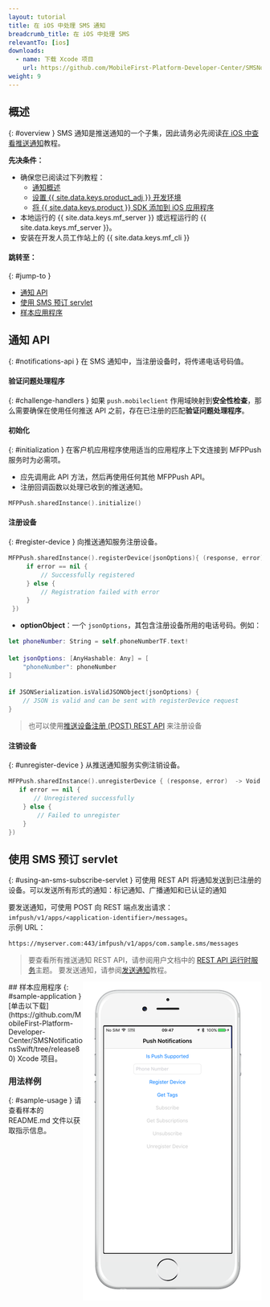 ```yaml
---
layout: tutorial
title: 在 iOS 中处理 SMS 通知
breadcrumb_title: 在 iOS 中处理 SMS
relevantTo: [ios]
downloads:
  - name: 下载 Xcode 项目
    url: https://github.com/MobileFirst-Platform-Developer-Center/SMSNotificationsSwift/tree/release80
weight: 9
---
```

<!-- NLS_CHARSET=UTF-8 -->
## 概述
{: #overview }
SMS 通知是推送通知的一个子集，因此请务必先阅读[在 iOS 中查看推送通知](../../)教程。

**先决条件：**

* 确保您已阅读过下列教程：
  * [通知概述](../../)
  * [设置 {{ site.data.keys.product_adj }} 开发环境](../../../installation-configuration/#installing-a-development-environment)
  * [将 {{ site.data.keys.product }} SDK 添加到 iOS 应用程序](../../../application-development/sdk/ios)
* 本地运行的 {{ site.data.keys.mf_server }} 或远程运行的 {{ site.data.keys.mf_server }}。
* 安装在开发人员工作站上的 {{ site.data.keys.mf_cli }}

#### 跳转至：
{: #jump-to }
* [通知 API](#notifications-api)   
* [使用 SMS 预订 servlet](#using-an-sms-subscribe-servlet)     
* [样本应用程序](#sample-application)

## 通知 API
{: #notifications-api }
在 SMS 通知中，当注册设备时，将传递电话号码值。

#### 验证问题处理程序
{: #challenge-handlers }
如果 `push.mobileclient` 作用域映射到**安全性检查**，那么需要确保在使用任何推送 API 之前，存在已注册的匹配**验证问题处理程序**。

#### 初始化
{: #initialization }
在客户机应用程序使用适当的应用程序上下文连接到 MFPPush 服务时为必需项。

* 应先调用此 API 方法，然后再使用任何其他 MFPPush API。
* 注册回调函数以处理已收到的推送通知。

```swift
MFPPush.sharedInstance().initialize()
```

#### 注册设备
{: #register-device }
向推送通知服务注册设备。

```swift
MFPPush.sharedInstance().registerDevice(jsonOptions){ (response, error) -> Void in
     if error == nil {
         // Successfully registered
     } else {
         // Registration failed with error
     }
 })
```

* **optionObject**：一个 `jsonOptions`，其包含注册设备所用的电话号码。例如：

```swift
let phoneNumber: String = self.phoneNumberTF.text!

let jsonOptions: [AnyHashable: Any] = [
    "phoneNumber": phoneNumber
]

if JSONSerialization.isValidJSONObject(jsonOptions) {
    // JSON is valid and can be sent with registerDevice request
}

```

> 也可以使用[推送设备注册 (POST) REST API](http://www.ibm.com/support/knowledgecenter/en/SSHS8R_8.0.0/com.ibm.worklight.apiref.doc/rest_runtime/r_restapi_push_device_registration_post.html) 来注册设备
#### 注销设备
{: #unregister-device }
从推送通知服务实例注销设备。

```swift
MFPPush.sharedInstance().unregisterDevice { (response, error)  -> Void in
   if error == nil {
       // Unregistered successfully
    } else {
        // Failed to unregister
    }
})
```

## 使用 SMS 预订 servlet
{: #using-an-sms-subscribe-servlet }
可使用 REST API 将通知发送到已注册的设备。可以发送所有形式的通知：标记通知、广播通知和已认证的通知

要发送通知，可使用 POST 向 REST 端点发出请求：`imfpush/v1/apps/<application-identifier>/messages`。  
示例 URL：

```bash
https://myserver.com:443/imfpush/v1/apps/com.sample.sms/messages
```

> 要查看所有推送通知 REST API，请参阅用户文档中的 <a href="https://www.ibm.com/support/knowledgecenter/SSHS8R_8.0.0/com.ibm.worklight.apiref.doc/rest_runtime/c_restapi_runtime.html">REST API 运行时服务</a>主题。
要发送通知，请参阅[发送通知](../../sending-notifications)教程。

<img alt="样本应用程序图像" src="sample-app.png" style="float:right"/>
## 样本应用程序
{: #sample-application }
[单击以下载](https://github.com/MobileFirst-Platform-Developer-Center/SMSNotificationsSwift/tree/release80) Xcode 项目。

### 用法样例
{: #sample-usage }
请查看样本的 README.md 文件以获取指示信息。
